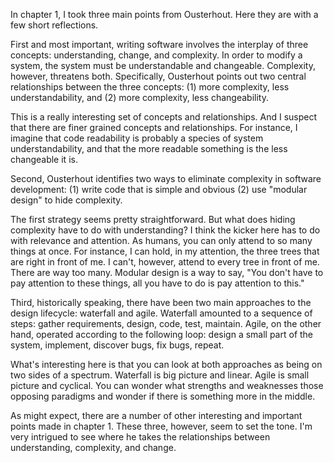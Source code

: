 <p>
  In chapter 1, I took three main points from Ousterhout. Here they are with a few short reflections.
</p>

<p>
  First and most important, writing software involves the interplay of three concepts: understanding, change, and complexity. In order to modify a system, the system must be understandable and changeable. Complexity, however, threatens both. Specifically, Ousterhout points out two central relationships between the three concepts: (1) more complexity, less understandability, and (2) more complexity, less changeability. 
</p>

<p>
  This is a really interesting set of concepts and relationships. And I suspect that there are finer grained concepts and relationships. For instance, I imagine that code readability is probably a species of system understandability, and that the more readable something is the less changeable it is. 
</p>

<p>
  Second, Ousterhout identifies two ways to eliminate complexity in software development: (1) write code that is simple and obvious (2) use "modular design" to hide complexity. 
</p>

<p>
  The first strategy seems pretty straightforward. But what does hiding complexity have to do with understanding? I think the kicker here has to do with relevance and attention. As humans, you can only attend to so many things at once. For instance, I can hold, in my attention, the three trees that are right in front of me. I can't, however, attend to every tree in front of me. There are way too many. Modular design is a way to say, "You don't have to pay attention to these things, all you have to do is pay attention to this." 
</p>

<p>
  Third, historically speaking, there have been two main approaches to the design lifecycle: waterfall and agile. Waterfall amounted to a sequence of steps: gather requirements, design, code, test, maintain. Agile, on the other hand, operated according to the following loop: design a small part of the system, implement, discover bugs, fix bugs, repeat. 
</p>

<p>
  What's interesting here is that you can look at both approaches as being on two sides of a spectrum. Waterfall is big picture and linear. Agile is small picture and cyclical. You can wonder what strengths and weaknesses those opposing paradigms and wonder if there is something more in the middle. 
</p>


<p>
  As might expect, there are a number of other interesting and important points made in chapter 1. These three, however, seem to set the tone. I'm very intrigued to see where he takes the relationships between understanding, complexity, and change. 
</p>
